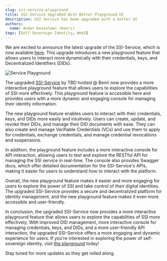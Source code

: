 ```yaml
---
slug: ssi-service-playground
title: SSI-Service Upgraded With Better Playground UI
description: SSI Service has been upgraded with a better UI
authors:
  name: Andor Kesselman (benri)
tags: [Self Sovereign Identity, Web5]
---
```


<head> <title>SSI-Service Playground Upgraded</title> <meta
  property="og:description" content="SSI-Service upgraded" /> <meta
  property="og:title" content="SSI-Service upgraded" /> <meta property="og:url"
  content='https://developer.tbd.website/blog/ssi-service-playground' /> <meta
  name="twitter:card" content="summary" /> <meta name="twitter:site"
  content="@tbddev" /> <meta name="twitter:description" content="ssi-service
  upgraded" /> <link rel="apple-touch-icon"
  href="https://developer.tbd.website/img/tbd-fav-icon-main.png" /> </head>

We are excited to announce the latest upgrade of the SSI-Service, which is now
available [here](https://ssi.benri.io). This upgrade introduces a new playground feature that
allows users to interact more dynamically with their credentials, keys, and
Decentralized Identifiers (DIDs).

![Service Playground](/img/ssi-service-playground.png)

<!--truncate-->

The upgraded [SSI-Service](https://ssi.benri.io) by TBD hosted @ Benri now provides a more interactive
playground feature that allows users to explore the capabilities of SSI more
effectively. This playground feature is accessible here and provides users with
a more dynamic and engaging console for managing their identity information.

The new playground feature enables users to interact with their credentials,
keys, and DIDs more easily and intuitively. Users can create, update, and revoke
their DIDs, and manage their DID documents with ease. They can also create and
manage Verifiable Credentials (VCs) and use them to apply for credentials,
exchange credentials, and manage credential revocations and suspensions.

In addition, the playground feature includes a more interactive console for API
interaction, allowing users to test and explore the RESTful API for managing the
SSI service in real-time. The console also provides Swagger docs, which offer
detailed documentation for the SSI-Service's APIs, making it easier for users to
understand how to interact with the platform.

Overall, the new playground feature makes it easier and more engaging for users
to explore the power of SSI and take control of their digital identities. The
upgraded SSI-Service provides a secure and decentralized platform for identity
management, and the new playground feature makes it even more accessible and
user-friendly.

In conclusion, the upgraded SSI-Service now provides a more interactive
playground feature that allows users to explore the capabilities of SSI more
effectively. With improved DID management, more interactive console for managing
credentials, keys, and DIDs, and a more user-friendly API interaction, the
upgraded SSI-Service offers a more engaging and dynamic experience for users. If
you're interested in exploring the power of self-sovereign identity, visit
[the playground](https://ssi.benri.io) today!

Stay tuned for more updates as they get rolled along.
